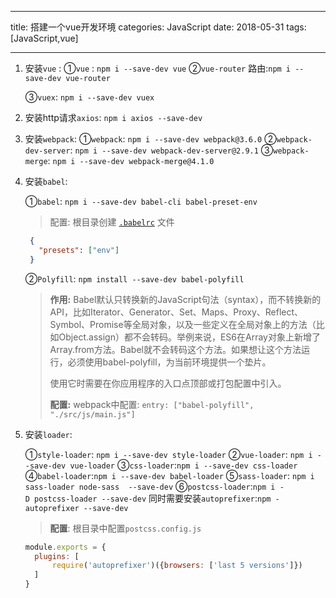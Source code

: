 ----

title: 搭建一个vue开发环境
categories: JavaScript
date: 2018-05-31
tags: [JavaScript,vue]

----

1. 安装`vue` : 
   ①`vue` : `npm i --save-dev vue`
   ②`vue-router` 路由:`npm i --save-dev vue-router`

   ③`vuex`:  `npm i --save-dev vuex`

2. 安装http请求`axios`:
   `npm i axios --save-dev`

3. 安装`webpack`:
   ①`webpack`: `npm i --save-dev webpack@3.6.0`
   ②`webpack-dev-server`: `npm i --save-dev webpack-dev-server@2.9.1`
   ③`webpack-merge`: `npm i --save-dev webpack-merge@4.1.0`

4. 安装`babel`:

   ①`babel`: `npm i --save-dev babel-cli babel-preset-env`

   > 配置:  根目录创建 [`.babelrc`](https://www.babeljs.cn/docs/usage/babelrc) 文件

   ```json
    {
      "presets": ["env"]
    }
   ```

   ②`Polyfill`: `npm install --save-dev babel-polyfill`

   > **作用:**   Babel默认只转换新的JavaScript句法（syntax），而不转换新的API，比如Iterator、Generator、Set、Maps、Proxy、Reflect、Symbol、Promise等全局对象，以及一些定义在全局对象上的方法（比如Object.assign）都不会转码。举例来说，ES6在Array对象上新增了Array.from方法。Babel就不会转码这个方法。如果想让这个方法运行，必须使用babel-polyfill，为当前环境提供一个垫片。
   >
   > 使用它时需要在你应用程序的入口点顶部或打包配置中引入。
   >
   > **配置:**  webpack中配置:    `entry: ["babel-polyfill", "./src/js/main.js"]`

5. 安装`loader`:

   ①`style-loader`: `npm i --save-dev style-loader`
   ②`vue-loader`: `npm i --save-dev vue-loader`
   ③`css-loader`:`npm i --save-dev css-loader`
   ④`babel-loader`:`npm i --save-dev babel-loader`
   ⑤`sass-loader`: `npm i sass-loader node-sass  --save-dev`
   ⑥`postcss-loader`:`npm i -D postcss-loader --save-dev`
   同时需要安装`autoprefixer`:`npm - autoprefixer --save-dev`

   > **配置**: 根目录中配置`postcss.config.js`

   ```JavaScript
   module.exports = {  
     plugins: [  
         require('autoprefixer')({browsers: ['last 5 versions']})  
     ]  
   }  
   ```

   